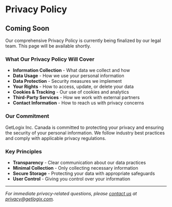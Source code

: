 # Privacy Policy

## Coming Soon

Our comprehensive Privacy Policy is currently being finalized by our legal team. This page will be available shortly.

### What Our Privacy Policy Will Cover

- **Information Collection** - What data we collect and how
- **Data Usage** - How we use your personal information
- **Data Protection** - Security measures we implement
- **Your Rights** - How to access, update, or delete your data
- **Cookies & Tracking** - Our use of cookies and analytics
- **Third-Party Services** - How we work with external partners
- **Contact Information** - How to reach us with privacy concerns

### Our Commitment

GetLogix Inc. Canada is committed to protecting your privacy and ensuring the security of your personal information. We follow industry best practices and comply with applicable privacy regulations.

### Key Principles

- **Transparency** - Clear communication about our data practices
- **Minimal Collection** - Only collecting necessary information
- **Secure Storage** - Protecting your data with appropriate safeguards
- **User Control** - Giving you control over your information

---

*For immediate privacy-related questions, please [contact us](/contact-us) at privacy@getlogix.com.*
